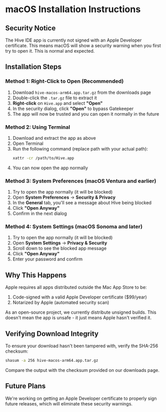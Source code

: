 # macOS Installation Instructions

## Security Notice

The Hive IDE app is currently not signed with an Apple Developer certificate. This means macOS will show a security warning when you first try to open it. This is normal and expected.

## Installation Steps

### Method 1: Right-Click to Open (Recommended)

1. Download `hive-macos-arm64.app.tar.gz` from the downloads page
2. Double-click the `.tar.gz` file to extract it
3. **Right-click** on `Hive.app` and select **"Open"**
4. In the security dialog, click **"Open"** to bypass Gatekeeper
5. The app will now be trusted and you can open it normally in the future

### Method 2: Using Terminal

1. Download and extract the app as above
2. Open Terminal
3. Run the following command (replace path with your actual path):
   ```bash
   xattr -cr /path/to/Hive.app
   ```
4. You can now open the app normally

### Method 3: System Preferences (macOS Ventura and earlier)

1. Try to open the app normally (it will be blocked)
2. Open **System Preferences** → **Security & Privacy**
3. In the **General** tab, you'll see a message about Hive being blocked
4. Click **"Open Anyway"**
5. Confirm in the next dialog

### Method 4: System Settings (macOS Sonoma and later)

1. Try to open the app normally (it will be blocked)
2. Open **System Settings** → **Privacy & Security**
3. Scroll down to see the blocked app message
4. Click **"Open Anyway"**
5. Enter your password and confirm

## Why This Happens

Apple requires all apps distributed outside the Mac App Store to be:
1. Code-signed with a valid Apple Developer certificate ($99/year)
2. Notarized by Apple (automated security scan)

As an open-source project, we currently distribute unsigned builds. This doesn't mean the app is unsafe - it just means Apple hasn't verified it.

## Verifying Download Integrity

To ensure your download hasn't been tampered with, verify the SHA-256 checksum:

```bash
shasum -a 256 hive-macos-arm64.app.tar.gz
```

Compare the output with the checksum provided on our downloads page.

## Future Plans

We're working on getting an Apple Developer certificate to properly sign future releases, which will eliminate these security warnings.